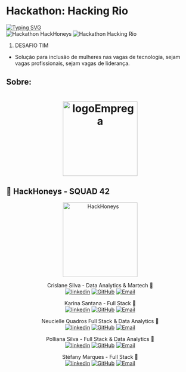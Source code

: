 # Hackathon: Hacking Rio



[![Typing SVG](https://readme-typing-svg.herokuapp.com?font=Montserrat&size=30&pause=1000&color=43176E&random=false&width=435&lines=Emprega+Elas)](https://git.io/typing-svg)<br>
![Hackathon HackHoneys](https://img.shields.io/badge/🍯%20HackHoneys-EBAB15?style=for-the-badge&logoColor=white) 
![Hackathon Hacking Rio](https://img.shields.io/badge/Hacking%20Rio-43176E?style=for-the-badge&logoColor=white) 

1) DESAFIO TIM
- Solução para inclusão de mulheres nas vagas de tecnologia, sejam vagas profissionais, sejam vagas de liderança.

## Sobre: 
  <h1 align="center">
      <img alt="logoEmprega" title="logo" src="https://github.com/user-attachments/assets/bd81f032-cc34-4682-b4b4-4ad42c7539cf" width="200vw"/>
</h1>

## 🍯 HackHoneys - SQUAD 42 

<div align="center">
  <img alt="HackHoneys" title="HackHoneys" src="https://github.com/user-attachments/assets/588fcfe4-9c72-4c6c-a88f-f628b840b681" width="200vw"/>
  
Crislane Silva - Data Analytics & Martech 🍯<br>
[![linkedin](https://img.shields.io/badge/linkedin-0A66C2?style=for-the-badge&logo=linkedin&logoColor=white)](https://www.linkedin.com/in/crislane-silva/)
[![GitHub](https://img.shields.io/badge/github-181717?style=for-the-badge&logo=github&logoColor=white)](https://github.com/crislanecas)
[![Email](https://img.shields.io/badge/email-D14836?style=for-the-badge&logo=gmail&logoColor=white)](mailto:crislane.silva@gmail.com)

Karina Santana - Full Stack 🍯<br>
[![linkedin](https://img.shields.io/badge/linkedin-0A66C2?style=for-the-badge&logo=linkedin&logoColor=white)](https://www.linkedin.com/in/karinamotasantana/)
[![GitHub](https://img.shields.io/badge/github-181717?style=for-the-badge&logo=github&logoColor=white)](https://github.com/karinabertolazzo)
[![Email](https://img.shields.io/badge/email-D14836?style=for-the-badge&logo=gmail&logoColor=white)](mailto:mota.de.santana@hotmail.com)

Neucielle Quadros Full Stack & Data Analytics 🍯<br>
[![linkedin](https://img.shields.io/badge/linkedin-0A66C2?style=for-the-badge&logo=linkedin&logoColor=white)](https://www.linkedin.com/in/neucielle-quadros/)
[![GitHub](https://img.shields.io/badge/github-181717?style=for-the-badge&logo=github&logoColor=white)](https://github.com/Neucielle)
[![Email](https://img.shields.io/badge/email-D14836?style=for-the-badge&logo=gmail&logoColor=white)](mailto:neuciellequadros@gmail.com)

Polliana Silva - Full Stack & Data Analytics 🍯<br>
[![linkedin](https://img.shields.io/badge/linkedin-0A66C2?style=for-the-badge&logo=linkedin&logoColor=white)](https://linkedin.com/in/polliana-silva/)
[![GitHub](https://img.shields.io/badge/github-181717?style=for-the-badge&logo=github&logoColor=white)](https://github.com/pollianasilva)
[![Email](https://img.shields.io/badge/email-D14836?style=for-the-badge&logo=gmail&logoColor=white)](mailto:polly.cr@gmail.com)

Stéfany Marques - Full Stack 🍯<br>
[![linkedin](https://img.shields.io/badge/linkedin-0A66C2?style=for-the-badge&logo=linkedin&logoColor=white)](https://www.linkedin.com/in/st%C3%A9fany-marques/)
[![GitHub](https://img.shields.io/badge/github-181717?style=for-the-badge&logo=github&logoColor=white)](https://github.com/Stephmarquess)
[![Email](https://img.shields.io/badge/email-D14836?style=for-the-badge&logo=gmail&logoColor=white)](mailto:smouramkt@gmail.com)
</div>











